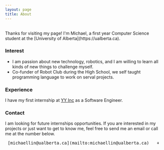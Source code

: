 ```yaml
---
layout: page
title: About
---
```

<br>
Thanks for visiting my page! I'm Michael, a first year Computer Science student at the [University of Alberta](https://ualberta.ca).


### Interest
* I am passion about new technology, robotics, and I am willing to learn all kinds of new things to challenge myself.
* Co-funder of Robot Club during the High School, we self taught programming language to work on serval projects.

### Experience
I have my first internship at [YY Inc](http://investors.yy.com/) as a Software Engineer.

### Contact
I am looking for future internships opportunities. If you are interested in my projects or just want to get to know me, feel free to send me an email or call me at the number below.
<center><pre><i class="fa fa-envelope"></i> [michaellin@ualberta.ca](mailto:michaellin@ualberta.ca)  <i class="fa fa-phone"></i> +1 (780)-716-4073</pre></center>

